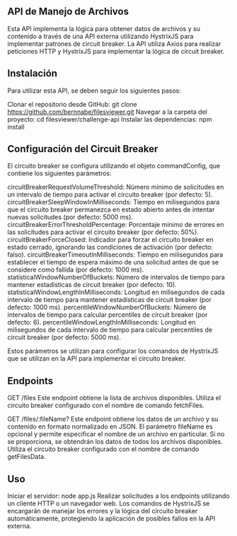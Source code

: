 ## API de Manejo de Archivos
Esta API implementa la lógica para obtener datos de archivos y su contenido a través de una API externa utilizando HystrixJS para implementar patrones de circuit breaker. La API utiliza Axios para realizar peticiones HTTP y HystrixJS para implementar la lógica de circuit breaker.

## Instalación
Para utilizar esta API, se deben seguir los siguientes pasos:

Clonar el repositorio desde GitHub: git clone https://github.com/bernnabe/filesviewer.git
Navegar a la carpeta del proyecto: cd filesviewer/challenge-api
Instalar las dependencias: npm install

## Configuración del Circuit Breaker
El circuito breaker se configura utilizando el objeto commandConfig, que contiene los siguientes parámetros:

circuitBreakerRequestVolumeThreshold: Número mínimo de solicitudes en un intervalo de tiempo para activar el circuito breaker (por defecto: 5).
circuitBreakerSleepWindowInMilliseconds: Tiempo en milisegundos para que el circuito breaker permanezca en estado abierto antes de intentar nuevas solicitudes (por defecto: 5000 ms).
circuitBreakerErrorThresholdPercentage: Porcentaje mínimo de errores en las solicitudes para activar el circuito breaker (por defecto: 50%).
circuitBreakerForceClosed: Indicador para forzar el circuito breaker en estado cerrado, ignorando las condiciones de activación (por defecto: falso).
circuitBreakerTimeoutInMilliseconds: Tiempo en milisegundos para establecer el tiempo de espera máximo de una solicitud antes de que se considere como fallida (por defecto: 1000 ms).
statisticalWindowNumberOfBuckets: Número de intervalos de tiempo para mantener estadísticas de circuit breaker (por defecto: 10).
statisticalWindowLengthInMilliseconds: Longitud en milisegundos de cada intervalo de tiempo para mantener estadísticas de circuit breaker (por defecto: 1000 ms).
percentileWindowNumberOfBuckets: Número de intervalos de tiempo para calcular percentiles de circuit breaker (por defecto: 6).
percentileWindowLengthInMilliseconds: Longitud en milisegundos de cada intervalo de tiempo para calcular percentiles de circuit breaker (por defecto: 5000 ms).

Estos parámetros se utilizan para configurar los comandos de HystrixJS que se utilizan en la API para implementar el circuito breaker.

## Endpoints
GET /files
Este endpoint obtiene la lista de archivos disponibles. Utiliza el circuito breaker configurado con el nombre de comando fetchFiles.

GET /files/:fileName?
Este endpoint obtiene los datos de un archivo y su contenido en formato normalizado en JSON. El parámetro fileName es opcional y permite especificar el nombre de un archivo en particular. Si no se proporciona, se obtendrán los datos de todos los archivos disponibles. Utiliza el circuito breaker configurado con el nombre de comando getFilesData.

## Uso
Iniciar el servidor: node app.js
Realizar solicitudes a los endpoints utilizando un cliente HTTP o un navegador web.
Los comandos de HystrixJS se encargarán de manejar los errores y la lógica del circuito breaker automáticamente, protegiendo la aplicación de posibles fallos en la API externa.
